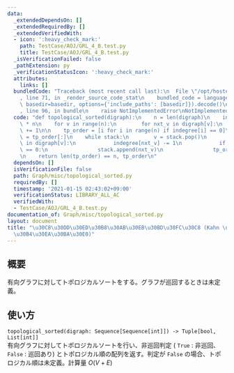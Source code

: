 ```yaml
---
data:
  _extendedDependsOn: []
  _extendedRequiredBy: []
  _extendedVerifiedWith:
  - icon: ':heavy_check_mark:'
    path: TestCase/AOJ/GRL_4_B.test.py
    title: TestCase/AOJ/GRL_4_B.test.py
  _isVerificationFailed: false
  _pathExtension: py
  _verificationStatusIcon: ':heavy_check_mark:'
  attributes:
    links: []
  bundledCode: "Traceback (most recent call last):\n  File \"/opt/hostedtoolcache/Python/3.10.4/x64/lib/python3.10/site-packages/onlinejudge_verify/documentation/build.py\"\
    , line 71, in _render_source_code_stat\n    bundled_code = language.bundle(stat.path,\
    \ basedir=basedir, options={'include_paths': [basedir]}).decode()\n  File \"/opt/hostedtoolcache/Python/3.10.4/x64/lib/python3.10/site-packages/onlinejudge_verify/languages/python.py\"\
    , line 96, in bundle\n    raise NotImplementedError\nNotImplementedError\n"
  code: "def topological_sorted(digraph):\n    n = len(digraph)\n    indegree = [0]\
    \ * n\n    for v in range(n):\n        for nxt_v in digraph[v]:\n            indegree[nxt_v]\
    \ += 1\n\n    tp_order = [i for i in range(n) if indegree[i] == 0]\n    stack\
    \ = tp_order[:]\n    while stack:\n        v = stack.pop()\n        for nxt_v\
    \ in digraph[v]:\n            indegree[nxt_v] -= 1\n            if indegree[nxt_v]\
    \ == 0:\n                stack.append(nxt_v)\n                tp_order.append(nxt_v)\n\
    \n    return len(tp_order) == n, tp_order\n"
  dependsOn: []
  isVerificationFile: false
  path: Graph/misc/topological_sorted.py
  requiredBy: []
  timestamp: '2021-01-15 02:43:02+09:00'
  verificationStatus: LIBRARY_ALL_AC
  verifiedWith:
  - TestCase/AOJ/GRL_4_B.test.py
documentation_of: Graph/misc/topological_sorted.py
layout: document
title: "\u30C8\u30DD\u30ED\u30B8\u30AB\u30EB\u30BD\u30FC\u30C8 (Kahn \u306E\u30A2\u30EB\
  \u30B4\u30EA\u30BA\u30E0)"
---
```


## 概要
有向グラフに対してトポロジカルソートをする。グラフが巡回するときは未定義。

## 使い方
`topological_sorted(digraph: Sequence[Sequence[int]]) -> Tuple[bool, List[int]]`  
有向グラフに対してトポロジカルソートを行い、非巡回判定 ( `True` : 非巡回、`False` : 巡回あり) とトポロジカル順の配列を返す。判定が `False` の場合、トポロジカル順は未定義。計算量 $O(V + E)$
